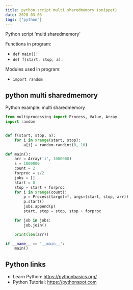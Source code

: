 ```yaml
---
title: python script multi sharedmemory (snippet)
date: 2020-03-03
tags: ["python"]
---
```

Python script 'multi sharedmemory'

Functions in program: 
* `def main():`
* `def f(start, stop, a):`

Modules used in program: 
* `import random`

## python multi sharedmemory

Python example: multi sharedmemory

```python
from multiprocessing import Process, Value, Array
import random


def f(start, stop, a):
    for i in xrange(start, stop):
        a[i] = random.randint(0, 10)

def main():
    arr = Array('i', 1000000)
    s = 1000000
    count = 2
    forproc = s/2
    jobs = []
    start = 0
    stop = start + forproc
    for i in xrange(count):
        p = Process(target=f, args=(start, stop, arr))
        p.start()
        jobs.append(p)
        start, stop = stop, stop + forproc

    for job in jobs:
        job.join()

    print(len(arr))

if __name__ == '__main__':
    main()

```

## Python links

- Learn Python: https://pythonbasics.org/
- Python Tutorial: https://pythonspot.com

